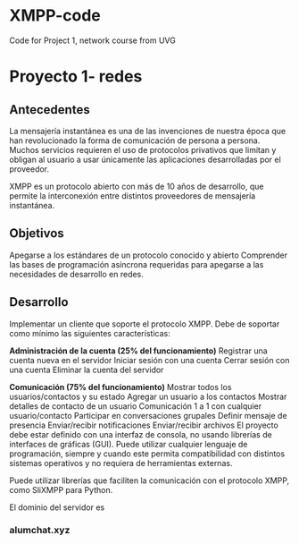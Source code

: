 # XMPP-code
Code for Project 1, network course from UVG

# Proyecto 1- redes

## Antecedentes
La mensajería instantánea es una de las invenciones de nuestra época que han revolucionado la forma de comunicación de persona a persona. Muchos servicios requieren el uso de protocolos privativos que limitan y obligan al usuario a usar únicamente las aplicaciones desarrolladas por el proveedor.

XMPP es un protocolo abierto con más de 10 años de desarrollo, que permite la interconexión entre distintos proveedores de mensajería instantánea.

## Objetivos
Apegarse a los estándares de un protocolo conocido y abierto
Comprender las bases de programación asíncrona requeridas para apegarse a las necesidades de desarrollo en redes.

## Desarrollo
Implementar un cliente que soporte el protocolo XMPP. Debe de soportar como mínimo las siguientes características:

**Administración de la cuenta (25% del funcionamiento)**
 Registrar una cuenta nueva en el servidor
 Iniciar sesión con una cuenta
 Cerrar sesión con una cuenta
 Eliminar la cuenta del servidor
 
**Comunicación (75% del funcionamiento)**
 Mostrar todos los usuarios/contactos y su estado
 Agregar un usuario a los contactos
 Mostrar detalles de contacto de un usuario
 Comunicación 1 a 1 con cualquier usuario/contacto
 Participar en conversaciones grupales
 Definir mensaje de presencia
 Enviar/recibir notificaciones
 Enviar/recibir archivos
El proyecto debe estar definido con una interfaz de consola, no usando librerías de interfaces de gráficas (GUI). Puede utilizar cualquier lenguaje de programación, siempre y cuando este permita compatibilidad con distintos sistemas operativos y no requiera de herramientas externas.

Puede utilizar librerías que faciliten la comunicación con el protocolo XMPP, como SliXMPP para Python.

El dominio del servidor es

### alumchat.xyz
